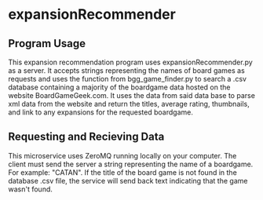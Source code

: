 # expansionRecommender
## Program Usage
This expansion recommendation program uses expansionRecommender.py as a server. It accepts strings representing the names of board games as requests and uses the function from bgg_game_finder.py to search a .csv database containing a majority of the boardgame data hosted on the website BoardGameGeek.com. It uses the data from said data base to parse xml data from the website and return the titles, average rating, thumbnails, and link to any expansions for the requested boardgame.
## Requesting and Recieving Data
This microservice uses ZeroMQ running locally on your computer. The client must send the server a string representing the name of a boardgame. For example: "CATAN". If the title of the board game is not found in the database .csv file, the service will send back text indicating that the game wasn't found.


